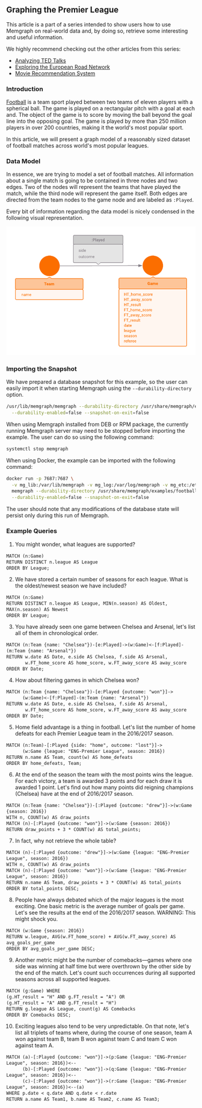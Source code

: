 ## Graphing the Premier League

This article is a part of a series intended to show users how to use Memgraph
on real-world data and, by doing so, retrieve some interesting and useful
information.

We highly recommend checking out the other articles from this series:

  * [Analyzing TED Talks](analyzing-TED-talks.md)
  * [Exploring the European Road Network](exploring-the-european-road-network.md)
  * [Movie Recommendation System](movie-recommendation.md)

### Introduction

[Football](https://en.wikipedia.org/wiki/Association_football)
is a team sport played between two teams of eleven
players with a spherical ball. The game is played on a rectangular pitch with
a goal at each and. The object of the game is to score by moving the ball
beyond the goal line into the opposing goal. The game is played by more than
250 million players in over 200 countries, making it the world's most
popular sport.

In this article, we will present a graph model of a reasonably sized dataset
of football matches across world's most popular leagues.

### Data Model

In essence, we are trying to model a set of football matches. All information
about a single match is going to be contained in three nodes and two edges.
Two of the nodes will represent the teams that have played the match, while the
third node will represent the game itself. Both edges are directed from the
team nodes to the game node and are labeled as `:Played`.

Every bit of information regarding the data model is nicely condensed in
the following visual representation.

![](../data/football_metagraph.png)

### Importing the Snapshot

We have prepared a database snapshot for this example, so the user can easily
import it when starting Memgraph using the `--durability-directory` option.

```bash
/usr/lib/memgraph/memgraph --durability-directory /usr/share/memgraph/examples/football \
  --durability-enabled=false --snapshot-on-exit=false
```

When using Memgraph installed from DEB or RPM package, the currently running
Memgraph server may need to be stopped before importing the example. The user
can do so using the following command:

```bash
systemctl stop memgraph
```

When using Docker, the example can be imported with the following command:

```bash
docker run -p 7687:7687 \
  -v mg_lib:/var/lib/memgraph -v mg_log:/var/log/memgraph -v mg_etc:/etc/memgraph \
  memgraph --durability-directory /usr/share/memgraph/examples/football \
  --durability-enabled=false --snapshot-on-exit=false
```

The user should note that any modifications of the database state will persist
only during this run of Memgraph.

### Example Queries

1) You might wonder, what leagues are supported?

```opencypher
MATCH (n:Game)
RETURN DISTINCT n.league AS League
ORDER BY League;
```

2) We have stored a certain number of seasons for each league. What is the
oldest/newest season we have included?

```opencypher
MATCH (n:Game)
RETURN DISTINCT n.league AS League, MIN(n.season) AS Oldest, MAX(n.season) AS Newest
ORDER BY League;
```

3) You have already seen one game between Chelsea and Arsenal, let's list all of
them in chronological order.

```opencypher
MATCH (n:Team {name: "Chelsea"})-[e:Played]->(w:Game)<-[f:Played]-(m:Team {name: "Arsenal"})
RETURN w.date AS Date, e.side AS Chelsea, f.side AS Arsenal,
       w.FT_home_score AS home_score, w.FT_away_score AS away_score
ORDER BY Date;
```

4) How about filtering games in which Chelsea won?

```opencypher
MATCH (n:Team {name: "Chelsea"})-[e:Played {outcome: "won"}]->
      (w:Game)<-[f:Played]-(m:Team {name: "Arsenal"})
RETURN w.date AS Date, e.side AS Chelsea, f.side AS Arsenal,
       w.FT_home_score AS home_score, w.FT_away_score AS away_score
ORDER BY Date;
```

5) Home field advantage is a thing in football. Let's list the number of home
defeats for each Premier League team in the 2016/2017 season.

```opencypher
MATCH (n:Team)-[:Played {side: "home", outcome: "lost"}]->
      (w:Game {league: "ENG-Premier League", season: 2016})
RETURN n.name AS Team, count(w) AS home_defeats
ORDER BY home_defeats, Team;
```

6) At the end of the season the team with the most points wins the league. For
each victory, a team is awarded 3 points and for each draw it is awarded
1 point. Let's find out how many points did reigning champions (Chelsea) have
at the end of 2016/2017 season.

```opencypher
MATCH (n:Team {name: "Chelsea"})-[:Played {outcome: "drew"}]->(w:Game {season: 2016})
WITH n, COUNT(w) AS draw_points
MATCH (n)-[:Played {outcome: "won"}]->(w:Game {season: 2016})
RETURN draw_points + 3 * COUNT(w) AS total_points;
```

7) In fact, why not retrieve the whole table?

```opencypher
MATCH (n)-[:Played {outcome: "drew"}]->(w:Game {league: "ENG-Premier League", season: 2016})
WITH n, COUNT(w) AS draw_points
MATCH (n)-[:Played {outcome: "won"}]->(w:Game {league: "ENG-Premier League", season: 2016})
RETURN n.name AS Team, draw_points + 3 * COUNT(w) AS total_points
ORDER BY total_points DESC;
```

8) People have always debated which of the major leagues is the most exciting.
One basic metric is the average number of goals per game. Let's see the results
at the end of the 2016/2017 season. WARNING: This might shock you.

```opencypher
MATCH (w:Game {season: 2016})
RETURN w.league, AVG(w.FT_home_score) + AVG(w.FT_away_score) AS avg_goals_per_game
ORDER BY avg_goals_per_game DESC;
```

9) Another metric might be the number of comebacks&mdash;games where one side
was winning at half time but were overthrown by the other side by the end
of the match. Let's count such occurrences during all supported seasons across
all supported leagues.

```opencypher
MATCH (g:Game) WHERE
(g.HT_result = "H" AND g.FT_result = "A") OR
(g.HT_result = "A" AND g.FT_result = "H")
RETURN g.league AS League, count(g) AS Comebacks
ORDER BY Comebacks DESC;
```

10) Exciting leagues also tend to be very unpredictable. On that note, let's
list all triplets of teams where, during the course of one season, team A won
against team B, team B won against team C and team C won against team A.

```opencypher
MATCH (a)-[:Played {outcome: "won"}]->(p:Game {league: "ENG-Premier League", season: 2016})<--
      (b)-[:Played {outcome: "won"}]->(q:Game {league: "ENG-Premier League", season: 2016})<--
      (c)-[:Played {outcome: "won"}]->(r:Game {league: "ENG-Premier League", season: 2016})<--(a)
WHERE p.date < q.date AND q.date < r.date
RETURN a.name AS Team1, b.name AS Team2, c.name AS Team3;
```
